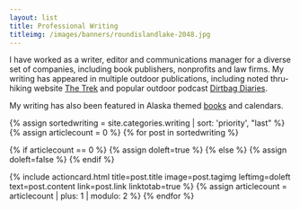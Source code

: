 ```yaml
---
layout: list 
title: Professional Writing
titleimg: /images/banners/roundislandlake-2048.jpg
---
```

<div class="container-fluid"> 
  <div class="row-col-1 pt-2">
    <!-- <p>... blogging for fun ... writing professionally ...</p> -->
    <p> I have worked as a writer, editor and communications manager for a diverse set of companies, including book publishers, nonprofits and law firms. My writing has appeared in multiple outdoor publications, including noted thru-hiking website <a href="https://thetrek.co/author/eloise-robbins/">The Trek</a> and popular outdoor podcast <a href="https://dirtbagdiaries.com/">Dirtbag Diaries</a>.</p>
    <p>My writing has also been featured in Alaska themed <a href="https://alaskabooksandcalendars.com/#!/Alaska-Wildlife-A-Photo-Memory-2nd-Ed/p/13049780/category=3004107">books</a> and calendars.</p> 
  </div>
</div>
 
<div class="container-fluid">
{% assign sortedwriting = site.categories.writing | sort: 'priority', "last" %}
{% assign articlecount = 0 %}
{% for post in sortedwriting %}

  {% if articlecount == 0 %}
    {% assign doleft=true %}
  {% else %}
    {% assign doleft=false %}
  {% endif %}
   
  {% include actioncard.html 
        title=post.title
        image=post.tagimg
        leftimg=doleft
        text=post.content
        link=post.link
        linktotab=true
  %}
  {% assign articlecount = articlecount | plus: 1 | modulo: 2 %}
{% endfor %}
</div>
 
